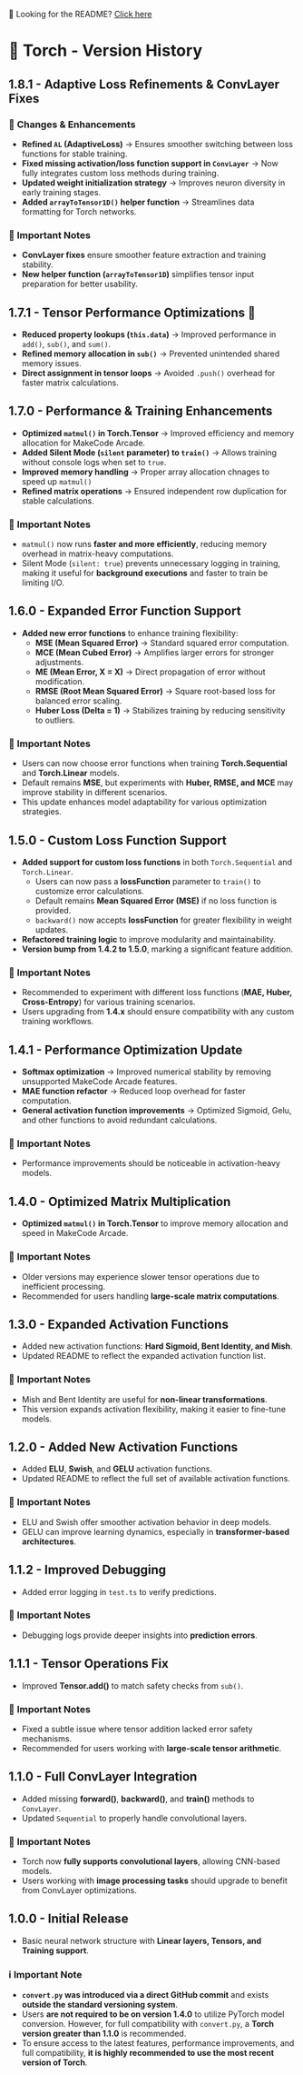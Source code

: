  📌 Looking for the README? [Click here](https://github.com/killercraft-thecoder/makecode-torch/blob/master/README.md)

# 🔄 Torch - Version History

## **1.8.1** - Adaptive Loss Refinements & ConvLayer Fixes  
### 🔹 **Changes & Enhancements**  
- **Refined `AL` (AdaptiveLoss)** → Ensures smoother switching between loss functions for stable training.  
- **Fixed missing activation/loss function support in `ConvLayer`** → Now fully integrates custom loss methods during training.  
- **Updated weight initialization strategy** → Improves neuron diversity in early training stages.  
- **Added `arrayToTensor1D()` helper function** → Streamlines data formatting for Torch networks.  

### 🔹 **Important Notes**    
- **ConvLayer fixes** ensure smoother feature extraction and training stability.  
- **New helper function (`arrayToTensor1D`)** simplifies tensor input preparation for better usability.  

## **1.7.1** - Tensor Performance Optimizations 🚀  
- **Reduced property lookups (`this.data`)** → Improved performance in `add()`, `sub()`, and `sum()`.  
- **Refined memory allocation in `sub()`** → Prevented unintended shared memory issues.  
- **Direct assignment in tensor loops** → Avoided `.push()` overhead for faster matrix calculations.  

## **1.7.0** - Performance & Training Enhancements  
- **Optimized `matmul()` in Torch.Tensor** → Improved efficiency and memory allocation for MakeCode Arcade.  
- **Added Silent Mode (`silent` parameter) to `train()`** → Allows training without console logs when set to `true`.  
- **Improved memory handling** → Proper array allocation chnages to speed up `matmul()`  
- **Refined matrix operations** → Ensured independent row duplication for stable calculations.  

### 🔹 **Important Notes**  
- `matmul()` now runs **faster and more efficiently**, reducing memory overhead in matrix-heavy computations.  
- Silent Mode (`silent: true`) prevents unnecessary logging in training, making it useful for **background executions** and faster to train be limiting I/O.  

## **1.6.0** - Expanded Error Function Support  
- **Added new error functions** to enhance training flexibility:  
  - **MSE (Mean Squared Error)** → Standard squared error computation.  
  - **MCE (Mean Cubed Error)** → Amplifies larger errors for stronger adjustments.  
  - **ME (Mean Error, X = X)** → Direct propagation of error without modification.  
  - **RMSE (Root Mean Squared Error)** → Square root-based loss for balanced error scaling.  
  - **Huber Loss (Delta = 1)** → Stabilizes training by reducing sensitivity to outliers.  

### 🔹 **Important Notes**  
- Users can now choose error functions when training **Torch.Sequential** and **Torch.Linear** models.  
- Default remains **MSE**, but experiments with **Huber, RMSE, and MCE** may improve stability in different scenarios.  
- This update enhances model adaptability for various optimization strategies.  

## **1.5.0** - Custom Loss Function Support  
- **Added support for custom loss functions** in both `Torch.Sequential` and `Torch.Linear`.  
  - Users can now pass a **lossFunction** parameter to `train()` to customize error calculations.  
  - Default remains **Mean Squared Error (MSE)** if no loss function is provided.  
  - `backward()` now accepts **lossFunction** for greater flexibility in weight updates.  
- **Refactored training logic** to improve modularity and maintainability.  
- **Version bump from 1.4.2 to 1.5.0**, marking a significant feature addition.  

### 🔹 **Important Notes**  
- Recommended to experiment with different loss functions (**MAE, Huber, Cross-Entropy**) for various training scenarios.  
- Users upgrading from **1.4.x** should ensure compatibility with any custom training workflows.  

## **1.4.1** - Performance Optimization Update  
- **Softmax optimization** → Improved numerical stability by removing unsupported MakeCode Arcade features.  
- **MAE function refactor** → Reduced loop overhead for faster computation.  
- **General activation function improvements** → Optimized Sigmoid, Gelu, and other functions to avoid redundant calculations.  

### 🔹 **Important Notes**  
- Performance improvements should be noticeable in activation-heavy models.   

## **1.4.0** - Optimized Matrix Multiplication  
- **Optimized `matmul()` in Torch.Tensor** to improve memory allocation and speed in MakeCode Arcade.  

### 🔹 **Important Notes**  
- Older versions may experience slower tensor operations due to inefficient processing.  
- Recommended for users handling **large-scale matrix computations**.  

## **1.3.0** - Expanded Activation Functions  
- Added new activation functions: **Hard Sigmoid, Bent Identity, and Mish**.  
- Updated README to reflect the expanded activation function list.  

### 🔹 **Important Notes**  
- Mish and Bent Identity are useful for **non-linear transformations**.  
- This version expands activation flexibility, making it easier to fine-tune models.  

## **1.2.0** - Added New Activation Functions  
- Added **ELU**, **Swish**, and **GELU** activation functions.  
- Updated README to reflect the full set of available activation functions.  

### 🔹 **Important Notes**  
- ELU and Swish offer smoother activation behavior in deep models.  
- GELU can improve learning dynamics, especially in **transformer-based architectures**.  

## **1.1.2** - Improved Debugging  
- Added error logging in `test.ts` to verify predictions.  

### 🔹 **Important Notes**  
- Debugging logs provide deeper insights into **prediction errors**.  

## **1.1.1** - Tensor Operations Fix  
- Improved **Tensor.add()** to match safety checks from `sub()`.  

### 🔹 **Important Notes**  
- Fixed a subtle issue where tensor addition lacked error safety mechanisms.  
- Recommended for users working with **large-scale tensor arithmetic**.  

## **1.1.0** - Full ConvLayer Integration  
- Added missing **forward()**, **backward()**, and **train()** methods to `ConvLayer`.  
- Updated `Sequential` to properly handle convolutional layers.  

### 🔹 **Important Notes**  
- Torch now **fully supports convolutional layers**, allowing CNN-based models.  
- Users working with **image processing tasks** should upgrade to benefit from ConvLayer optimizations.  

## **1.0.0** - Initial Release  
- Basic neural network structure with **Linear layers, Tensors, and Training support**.  

### ℹ️ **Important Note**  
- **`convert.py` was introduced via a direct GitHub commit** and exists **outside the standard versioning system**.  
- Users **are not required to be on version 1.4.0** to utilize PyTorch model conversion. However, for full compatibility with `convert.py`, a **Torch version greater than 1.1.0** is recommended.  
- To ensure access to the latest features, performance improvements, and full compatibility, **it is highly recommended to use the most recent version of Torch**.  
